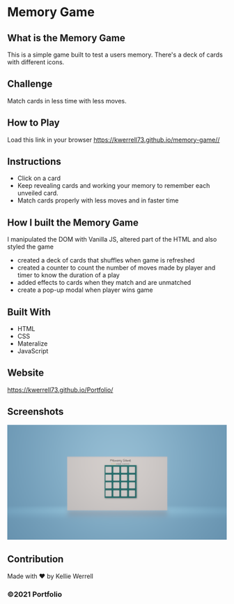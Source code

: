 # Memory Game 

## What is the Memory Game
This is a simple game built to test a users memory. There's a deck of cards with different icons. 

## Challenge
Match cards in less time with less moves.

## How to Play
Load this link in your browser https://kwerrell73.github.io/memory-game//

## Instructions
* Click on a card
* Keep revealing cards and working your memory to remember each unveiled card.
* Match cards properly with less moves and in faster time


## How I built the Memory Game
I manipulated the DOM with Vanilla JS, altered part of the HTML and also styled the game
* created a deck of cards that shuffles when game is refreshed
* created a counter to count the number of moves made by player and timer to know the duration of a play
* added effects to cards when they match and are unmatched
* create a pop-up modal when player wins game


## Built With
* HTML
* CSS
* Materalize
* JavaScript


## Website
https://kwerrell73.github.io/Portfolio/

## Screenshots
![](./assets/images/screenshots/memory.png)

## Contribution
Made with ❤️ by Kellie Werrell

### ©️2021 Portfolio 